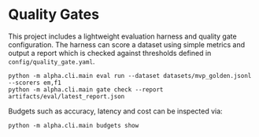 # Quality Gates

This project includes a lightweight evaluation harness and quality gate
configuration. The harness can score a dataset using simple metrics and output a
report which is checked against thresholds defined in `config/quality_gate.yaml`.

```
python -m alpha.cli.main eval run --dataset datasets/mvp_golden.jsonl --scorers em,f1
python -m alpha.cli.main gate check --report artifacts/eval/latest_report.json
```

Budgets such as accuracy, latency and cost can be inspected via:

```
python -m alpha.cli.main budgets show
```
